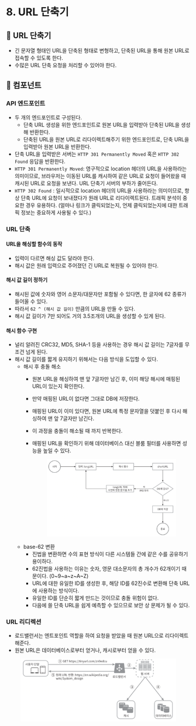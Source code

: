 # 8. URL 단축기

## 💬 URL 단축기

* 긴 문자열 형태인 URL을 단축된 형태로 변형하고, 단축된 URL을 통해 원본 URL로 접속할 수 있도록 한다.
* 수많은 URL 단축 요청을 처리할 수 있어야 한다.

## 💬 컴포넌트

### API 엔드포인트

* 두 개의 엔드포인트로 구성된다.
  * 단축 URL 생성을 위한 엔드포인트로 원본 URL을 입력받아 단축된 URL을 생성해 반환한다.
  * 단축된 URL을 원본 URL로 리다이렉트해주기 위한 엔드포인트로, 단축 URL을 입력받아 원본 URL을 반환한다.
* 단축 URL을 입력받은 서버는 `HTTP 301 Permanently Moved` 혹은 `HTTP 302 Found` 응답을 반환한다.&#x20;
* `HTTP 301 Permanently Moved`: 영구적으로 location 헤더의 URL을 사용하라는 의미이므로, 브라우저는 이동된 URL를 캐시하여 같은 URL로 요청이 들어왔을 때 캐시된 URL로 요청을 보낸다. URL 단축기 서버의 부하가 줄어든다.
* `HTTP 302 Found` : 일시적으로 location 헤더의 URL을 사용하라는 의미이므로, 항상 단축 URL에 요청이 보내졌다가 원래 URL로 리다이렉트된다. 트래픽 분석이 중요한 경우 유용하다. (얼마나 링크가 클릭되었는지, 언제 클릭되었는지에 대한 트래픽 정보는 중요하게 사용될 수 있다.)

### URL 단축

#### URL을 해싱할 함수의 동작

* 입력이 다르면 해싱 값도 달라야 한다.
* 해시 값은 원래 입력으로 주어졌던 긴 URL로 복원될 수 있어야 한다.

#### 해시 값 길이 정하기

* 해시된 값에 숫자와 영어 소문자/대문자만 포함될 수 있다면, 한 글자에 62 종류가 들어올 수 있다.
* 따라서 `62 ^ (해시 값 길이)` 만큼의 URL을 만들 수 있다.
* 해시 값 길이가 7만 되어도 거의 3.5조개의 URL을 생성할 수 있게 된다.

#### 해시 함수 구현

* 널리 알려진 CRC32, MD5, SHA-1 등을 사용하는 경우 해시 값 길이는 7글자를 무조건 넘게 된다.
* 해시 값 길이를 짧게 유지하기 위해서는 다음 방식을 도입할 수 있다.
  * 해시 후 충돌 해소
    * 원본 URL을 해싱하여 맨 앞 7글자만 남긴 후,  이미 해당 해시에 매핑된 URL이 있는지 확인한다.
    * 만약 매핑된 URL이 없다면 그대로 DB에 저장한다.
    * 매핑된 URL이 이미 있다면, 원본 URL에 특정 문자열을 덧붙인 후 다시 해싱하여 맨 앞 7글자만 남긴다.
    * 이 과정을 충돌이 해소될 때 까지 반복한다.
    *   매핑된 URL을 확인하기 위해 데이터베이스 대신 블룸 필터를 사용하면 성능을 높일 수 있다.

        <figure><img src="../.gitbook/assets/image (176).png" alt=""><figcaption></figcaption></figure>
  * base-62 변환
    * 진법을 변환하면 수의 표현 방식이 다른 시스템들 간에 같은 수를 공유하기 용이하다.
    * 62진법을 사용하는 이유는 숫자, 영문 대소문자의 총 개수가 62개이기 때문이다. (0\~9\~a\~z\~A\~Z)
    * URL에 대한 유일한 ID를 생성한 후, 해당 ID를 62진수로 변환해 단축 URL에 사용하는 방식이다.
    * 유일한 ID를 단순히 짧게 만드는 것이므로 충돌 위험이 없다.
    * 다음에 쓸 단축 URL을 쉽게 예측할 수 있으므로 보안 상 문제가 될 수 있다.

### URL 리디렉션

* 로드밸런서는 엔트포인트 역할을 하여 요청을 받았을 때 원본 URL으로 리다이렉트해준다.
* 원본 URL은 데이터베이스로부터 얻거나, 캐시로부터 얻을 수 있다.

<figure><img src="../.gitbook/assets/image (177).png" alt=""><figcaption></figcaption></figure>
